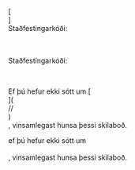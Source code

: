 [<br host>]<br action>Staðfestingarkóði:<br code>

<br url><br action>Staðfestingarkóði:

<br code>

Ef þú hefur ekki sótt um [<br host>](<br protocol>//<br host>)<br action>, vinsamlegast hunsa þessi skilaboð.

ef þú hefur ekki sótt um<br url><br action>, vinsamlegast hunsa þessi skilaboð.
